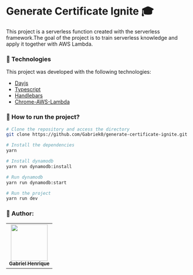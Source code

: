 # Generate Certificate Ignite 🎓

This project is a serverless function created with the serverless framework.The goal of the project is to train serverless knowledge and apply it together with AWS Lambda.

### :nut_and_bolt: Technologies

This project was developed with the following technologies:

- [Dayjs][Dayjs]
- [Typescript][Typescript]
- [Handlebars][Handlebars]
- [Chrome-AWS-Lambda][Chrome-AWS-Lambda]

[Dayjs]: https://day.js.org/
[Handlebars]: https://handlebarsjs.com/
[Typescript]: https://www.typescriptlang.org/
[Chrome-AWS-Lambda]: https://www.npmjs.com/package/chrome-aws-lambda

### 🤔 How to run the project?

```bash
# Clone the repository and access the directory
git clone https://github.com/Gabriek0/generate-certificate-ignite.git

# Install the dependencies
yarn

# Install dynamodb
yarn run dynamodb:install

# Run dynamodb
yarn run dynamodb:start

# Run the project
yarn run dev

```

### 🧑 Author:

<table>
  <tr>
    <td align="center">
      <a href="https://github.com/Gabriek0">
        <img src='https://avatars.githubusercontent.com/u/89749843?v=4' width="100px;" alt=""/>
        <br />
          <sub>
            <b>Gabriel Henrique</b>
          </sub>
      </a>
    </td>

  </tr>
</table>
